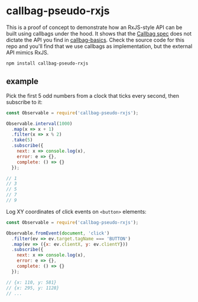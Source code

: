 # callbag-pseudo-rxjs

This is a proof of concept to demonstrate how an RxJS-style API can be built using callbags under the hood. It shows that the [Callbag spec](https://github.com/callbag/callbag) does not dictate the API you find in [callbag-basics](https://github.com/staltz/callbag-basics). Check the source code for this repo and you'll find that we use callbags as implementation, but the external API mimics RxJS.

`npm install callbag-pseudo-rxjs`

## example

Pick the first 5 odd numbers from a clock that ticks every second, then subscribe to it:

```js
const Observable = require('callbag-pseudo-rxjs');

Observable.interval(1000)
  .map(x => x + 1)
  .filter(x => x % 2)
  .take(5)
  .subscribe({
    next: x => console.log(x),
    error: e => {},
    complete: () => {}
  });

// 1
// 3
// 5
// 7
// 9
```

Log XY coordinates of click events on `<button>` elements:

```js
const Observable = require('callbag-pseudo-rxjs');

Observable.fromEvent(document, 'click')
  .filter(ev => ev.target.tagName === 'BUTTON')
  .map(ev => ({x: ev.clientX, y: ev.clientY}))
  .subscribe({
    next: x => console.log(x),
    error: e => {},
    complete: () => {}
  });

// {x: 110, y: 581}
// {x: 295, y: 1128}
// ...
```
